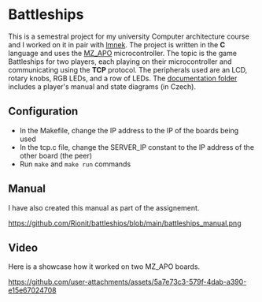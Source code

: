 # Battleships
This is a semestral project for my university Computer architecture course and I worked on it in pair with [lmnek](https://github.com/lmnek). 
The project is written in the **C** language and uses the [MZ_APO](https://github.com/lmnek/battleships/tree/main/dokumentace) microcontroller. 
The topic is the game Battleships for two players, each playing on their microcontroller and communicating using the **TCP** protocol. 
The peripherals used are an LCD, rotary knobs, RGB LEDs, and a row of LEDs. 
The [documentation folder](https://github.com/lmnek/battleships/tree/main/dokumentace) includes a player's manual and state diagrams (in Czech).

## Configuration
- In the Makefile, change the IP address to the IP of the boards being used
- In the tcp.c file, change the SERVER_IP constant to the IP address of the other board (the peer)
- Run `make` and `make run` commands

## Manual
I have also created this manual as part of the assignement.

https://github.com/Rionit/battleships/blob/main/battleships_manual.png

## Video
Here is a showcase how it worked on two MZ_APO boards.

https://github.com/user-attachments/assets/5a7e73c3-579f-4dab-a390-e15e67024708

